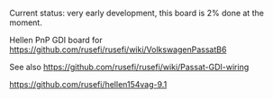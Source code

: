 Current status: very early development, this board is 2% done at the moment.


Hellen PnP GDI board for https://github.com/rusefi/rusefi/wiki/VolkswagenPassatB6


See also https://github.com/rusefi/rusefi/wiki/Passat-GDI-wiring



https://github.com/rusefi/hellen154vag-9.1

